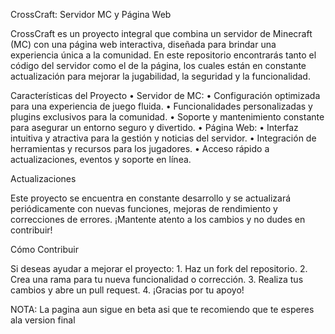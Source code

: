 CrossCraft: Servidor MC y Página Web

CrossCraft es un proyecto integral que combina un servidor de Minecraft (MC) con una página web interactiva, diseñada para brindar una experiencia única a la comunidad. En este repositorio encontrarás tanto el código del servidor como el de la página, los cuales están en constante actualización para mejorar la jugabilidad, la seguridad y la funcionalidad.

Características del Proyecto • Servidor de MC: • Configuración optimizada para una experiencia de juego fluida. • Funcionalidades personalizadas y plugins exclusivos para la comunidad. • Soporte y mantenimiento constante para asegurar un entorno seguro y divertido. • Página Web: • Interfaz intuitiva y atractiva para la gestión y noticias del servidor. • Integración de herramientas y recursos para los jugadores. • Acceso rápido a actualizaciones, eventos y soporte en línea.

Actualizaciones

Este proyecto se encuentra en constante desarrollo y se actualizará periódicamente con nuevas funciones, mejoras de rendimiento y correcciones de errores. ¡Mantente atento a los cambios y no dudes en contribuir!

Cómo Contribuir

Si deseas ayudar a mejorar el proyecto: 1. Haz un fork del repositorio. 2. Crea una rama para tu nueva funcionalidad o corrección. 3. Realiza tus cambios y abre un pull request. 4. ¡Gracias por tu apoyo!

NOTA: La pagina aun sigue en beta asi que te recomiendo que te esperes ala version final
